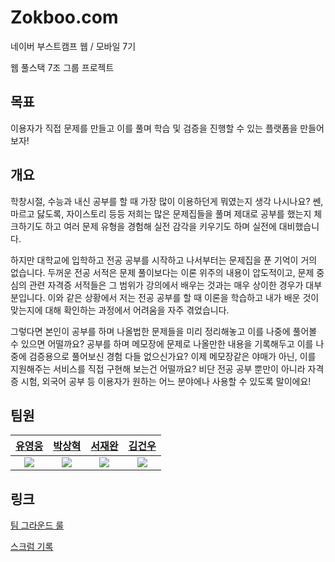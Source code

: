 # Zokboo.com
네이버 부스트캠프 웹 / 모바일 7기

웹 풀스택 7조 그룹 프로젝트
## 목표
이용자가 직접 문제를 만들고 이를 풀며 학습 및 검증을 진행할 수 있는 플랫폼을 만들어 보자!
## 개요
학창시절, 수능과 내신 공부를 할 때 가장 많이 이용하던게 뭐였는지 생각 나시나요? 쎈, 마르고 닳도록, 자이스토리 등등 저희는 많은 문제집들을 풀며 제대로 공부를 했는지 체크하기도 하고 여러 문제 유형을 경험해 실전 감각을 키우기도 하며 실전에 대비했습니다.

하지만 대학교에 입학하고 전공 공부를 시작하고 나서부터는 문제집을 푼 기억이 거의 없습니다. 두꺼운 전공 서적은 문제 풀이보다는 이론 위주의 내용이 압도적이고, 문제 중심의 관련 자격증 서적들은 그 범위가 강의에서 배우는 것과는 매우 상이한 경우가 대부분입니다. 이와 같은 상황에서 저는 전공 공부를 할 때 이론을 학습하고 내가 배운 것이 맞는지에 대해 확인하는 과정에서 어려움을 자주 겪었습니다.

그렇다면 본인이 공부를 하며 나올법한 문제들을 미리 정리해놓고 이를 나중에 풀어볼 수 있으면 어떨까요? 공부를 하며 메모장에 문제로 나올만한 내용을 기록해두고 이를 나중에 검증용으로 풀어보신 경험 다들 없으신가요? 이제 메모장같은 야매가 아닌, 이를 지원해주는 서비스를 직접 구현해 보는건 어떨까요? 비단 전공 공부 뿐만이 아니라 자격증 시험, 외국어 공부 등 이용자가 원하는 어느 분야에나 사용할 수 있도록 말이에요!

## 팀원
|[유영웅](https://github.com/heroleggo)|  [박상혁](https://github.com/park0503)  |  [서재완](https://github.com/SeoJaeWan)  |  [김건우](https://github.com/caseBread)  |
|:-------------------------------------:|:------------------------------------:|:----------------------------------------:|:----------------------------------:|
| ![](https://github.com/heroleggo.png) | ![](https://github.com/park0503.png) | ![](https://github.com/SeoJaeWan.png) | ![](https://github.com/caseBread.png) |

## 링크
[팀 그라운드 룰](https://github.com/boostcampwm-2022/web07-zokboo.com/wiki/Ground-Rule)

[스크럼 기록](https://github.com/boostcampwm-2022/web07-zokboo.com/wiki/%EC%8A%A4%ED%81%AC%EB%9F%BC-%EA%B8%B0%EB%A1%9D-1%EC%A3%BC%EC%B0%A8)

